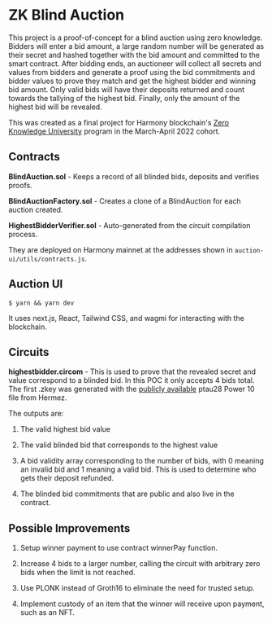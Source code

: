 # ZK Blind Auction

This project is a proof-of-concept for a blind auction using zero knowledge. Bidders will enter a bid amount, a large random number will be generated as their secret and hashed together with the bid amount and committed to the smart contract. After bidding ends, an auctioneer will collect all secrets and values from bidders and generate a proof using the bid commitments and bidder values to prove they match and get the highest bidder and winning bid amount. Only valid bids will have their deposits returned and count towards the tallying of the highest bid. Finally, only the amount of the highest bid will be revealed.

This was created as a final project for Harmony blockchain's [Zero Knowledge University](https://www.harmonyzku.one/) program in the March-April 2022 cohort.

## Contracts

**BlindAuction.sol** - Keeps a record of all blinded bids, deposits and verifies proofs.

**BlindAuctionFactory.sol** - Creates a clone of a BlindAuction for each auction created.

**HighestBidderVerifier.sol** - Auto-generated from the circuit compilation process.

They are deployed on Harmony mainnet at the addresses shown in `auction-ui/utils/contracts.js`.

## Auction UI

```console
$ yarn && yarn dev
```

It uses next.js, React, Tailwind CSS, and wagmi for interacting with the blockchain.

## Circuits

**highestbidder.circom** - This is used to prove that the revealed secret and value correspond to a blinded bid. In this POC it only accepts 4 bids total. The first .zkey was generated with the [publicly available](https://github.com/chnejohnson/circom-playground#powers-of-tau) ptau28 Power 10 file from Hermez.

The outputs are:

1. The valid highest bid value

2. The valid blinded bid that corresponds to the highest value

3. A bid validity array corresponding to the number of bids, with 0 meaning an invalid bid and 1 meaning a valid bid. This is used to determine who gets their deposit refunded.

4. The blinded bid commitments that are public and also live in the contract.


## Possible Improvements

1. Setup winner payment to use contract winnerPay function.

2. Increase 4 bids to a larger number, calling the circuit with arbitrary zero bids when the limit is not reached.

3. Use PLONK instead of Groth16 to eliminate the need for trusted setup.

4. Implement custody of an item that the winner will receive upon payment, such as an NFT.